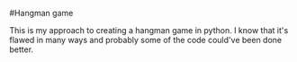 #Hangman game

This is my approach to creating a hangman game in python. I know that it's flawed in many ways and probably
some of the code could've been done better.